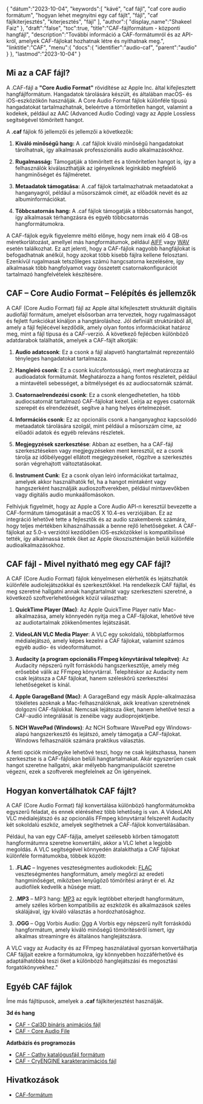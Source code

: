 {
"dátum":"2023-10-04",
   "keywords":[
"kávé",
"caf fájl",
"caf core audio formátum",
"hogyan lehet megnyitni egy caf fájlt",
"fájl",
"caf fájlkiterjesztés",
"kiterjesztés",
"fájl"
],
   "author":{
"display_name":"Shakeel Faiz"
},
"draft":"false",
"toc":true,
"title":"CAF-fájlformátum - központi hangfájl",
   "description":"További információ a CAF-formátumról és az API-król, amelyek CAF-fájlokat hozhatnak létre és nyithatnak meg.",
"linktitle":"CAF",
   "menu":{
      "docs":{
         "identifier":"audio-caf",
         "parent":"audio"
}
},
"lastmod":"2023-10-04"
}

## Mi az a CAF fájl?

A .CAF-fájl a **"Core Audio Format"** rövidítése az Apple Inc. által kifejlesztett hangfájlformátum. Hangadatok tárolására készült, és általában macOS- és iOS-eszközökön használják. A Core Audio Format fájlok különféle típusú hangadatokat tartalmazhatnak, beleértve a tömörítetlen hangot, valamint a kodekek, például az AAC (Advanced Audio Coding) vagy az Apple Lossless segítségével tömörített hangot.

A **.caf** fájlok fő jellemzői és jellemzői a következők:

1. **Kiváló minőségű hang:** A .caf fájlok kiváló minőségű hangadatokat tárolhatnak, így alkalmasak professzionális audio alkalmazásokhoz.

2. **Rugalmasság:** Támogatják a tömörített és a tömörítetlen hangot is, így a felhasználók kiválaszthatják az igényeiknek leginkább megfelelő hangminőséget és fájlméretet.

3. **Metaadatok támogatása:** A .caf fájlok tartalmazhatnak metaadatokat a hanganyagról, például a műsorszámok címét, az előadók nevét és az albuminformációkat.

4. **Többcsatornás hang:** A .caf fájlok támogatják a többcsatornás hangot, így alkalmasak térhangzásra és egyéb többcsatornás hangformátumokra.

A CAF-fájlok egyik figyelemre méltó előnye, hogy nem írnak elő 4 GB-os méretkorlátozást, amellyel más hangformátumok, például [AIFF](/hu/audio/aiff/) vagy [WAV](/hu/audio/wav/) esetén találkozhat. Ez azt jelenti, hogy a CAF-fájlok nagyobb hangfájlokat is befogadhatnak anélkül, hogy azokat több kisebb fájlra kellene felosztani. Ezenkívül rugalmasak tetszőleges számú hangcsatorna kezelésére, így alkalmasak több hangfolyamot vagy összetett csatornakonfigurációt tartalmazó hangfelvételek készítésére.

## CAF – Core Audio Format – Felépítés és jellemzők

A CAF (Core Audio Format) fájl az Apple által kifejlesztett strukturált digitális audiofájl formátum, amelyet elsősorban arra terveztek, hogy rugalmasságot és fejlett funkciókat kínáljon a hangtároláshoz. Jól definiált struktúrából áll, amely a fájl fejlécével kezdődik, amely olyan fontos információkat határoz meg, mint a fájl típusa és a CAF-verzió. A következő fejlécben különböző adatdarabok találhatók, amelyek a CAF-fájlt alkotják:

1. **Audio adatcsonk**: Ez a csonk a fájl alapvető hangtartalmát reprezentáló tényleges hangadatokat tartalmazza.
    












2. **Hangleíró csonk**: Ez a csonk kulcsfontosságú, mert meghatározza az audioadatok formátumát. Meghatározza a hang fontos részleteit, például a mintavételi sebességet, a bitmélységet és az audiocsatornák számát.
    












3. **Csatornaelrendezési csonk**: Ez a csonk elengedhetetlen, ha több audiocsatornát tartalmazó CAF-fájlokat kezel. Leírja az egyes csatornák szerepét és elrendezését, segítve a hang helyes értelmezését.
    












4. **Információs csonk**: Ez az opcionális csonk a hanganyaghoz kapcsolódó metaadatok tárolására szolgál, mint például a műsorszám címe, az előadói adatok és egyéb releváns részletek.
    












5. **Megjegyzések szerkesztése**: Abban az esetben, ha a CAF-fájl szerkesztéseken vagy megjegyzéseken ment keresztül, ez a csonk tárolja az időbélyeggel ellátott megjegyzéseket, rögzítve a szerkesztés során végrehajtott változtatásokat.
    












6. **Instrument Cunk**: Ez a csonk olyan leíró információkat tartalmaz, amelyek akkor használhatók fel, ha a hangot mintaként vagy hangszerként használják audioszoftverekben, például mintavevőkben vagy digitális audio munkaállomásokon.
    













Felhívjuk figyelmét, hogy az Apple a Core Audio API-n keresztül bevezette a CAF-formátum támogatását a macOS X 10.4-es verziójában. Ez az integráció lehetővé tette a fejlesztők és az audio szakemberek számára, hogy teljes mértékben kihasználhassák a benne rejlő lehetőségeket. A CAF-fájlokat az 5.0-s verziótól kezdődően iOS-eszközökkel is kompatibilissé tették, így alkalmassá tették őket az Apple ökoszisztémáján belüli különféle audioalkalmazásokhoz.

## CAF fájl - Mivel nyitható meg egy CAF fájl?

A CAF (Core Audio Format) fájlok kényelmesen elérhetők és lejátszhatók különféle audiolejátszókkal és szerkesztőkkel. Ha rendelkezik CAF fájllal, és meg szeretné hallgatni annak hangtartalmát vagy szerkeszteni szeretné, a következő szoftverlehetőségek közül választhat:

1. **QuickTime Player (Mac)**: Az Apple QuickTime Player natív Mac-alkalmazása, amely könnyedén nyitja meg a CAF-fájlokat, lehetővé téve az audiotartalmak zökkenőmentes lejátszását.
    












2. **VideoLAN VLC Media Player**: A VLC egy sokoldalú, többplatformos médialejátszó, amely képes kezelni a CAF fájlokat, valamint számos egyéb audio- és videoformátumot.
    












3. **Audacity (a program opcionális FFmpeg könyvtárával telepítve)**: Az Audacity népszerű nyílt forráskódú hangszerkesztője, amely még erősebbé válik az FFmpeg könyvtárral. Telepítéskor az Audacity nem csak lejátssza a CAF fájlokat, hanem széleskörű szerkesztési lehetőségeket is kínál.
    












4. **Apple GarageBand (Mac)**: A GarageBand egy másik Apple-alkalmazása tökéletes azoknak a Mac-felhasználóknak, akik kreatívan szeretnének dolgozni CAF-fájlokkal. Nemcsak lejátssza őket, hanem lehetővé teszi a CAF-audió integrálását is zenéibe vagy audioprojektjeibe.
    












5. **NCH WavePad (Windows)**: Az NCH Software WavePad egy Windows-alapú hangszerkesztő és lejátszó, amely támogatja a CAF-fájlokat. Windows felhasználók számára praktikus választás.
    













A fenti opciók mindegyike lehetővé teszi, hogy ne csak lejátszhassa, hanem szerkesztse is a CAF-fájlokon belüli hangtartalmakat. Akár egyszerűen csak hangot szeretne hallgatni, akár mélyebb hangmanipulációt szeretne végezni, ezek a szoftverek megfelelnek az Ön igényeinek.

## Hogyan konvertálhatok CAF fájlt?

A CAF (Core Audio Format) fájl konvertálása különböző hangformátumokba egyszerű feladat, és ennek eléréséhez több lehetőség is van. A VideoLAN VLC médialejátszó és az opcionális FFmpeg könyvtárral felszerelt Audacity két sokoldalú eszköz, amelyek segíthetnek a CAF-fájlok konvertálásában.

Például, ha van egy CAF-fájlja, amelyet szélesebb körben támogatott hangformátumra szeretne konvertálni, akkor a VLC lehet a legjobb megoldás. A VLC segítségével könnyedén átalakíthatja a CAF fájlokat különféle formátumokba, többek között:

1. **.FLAC** – Ingyenes veszteségmentes audiokodek: [FLAC](/hu/audio/flac) veszteségmentes hangformátum, amely megőrzi az eredeti hangminőséget, miközben lenyűgöző tömörítési arányt ér el. Az audiofilek kedvelik a hűsége miatt.

2. **.MP3** – MP3 hang: [MP3](/hu/audio/mp3/) az egyik legtöbbet elterjedt hangformátum, amely széles körben kompatibilis az eszközök és alkalmazások széles skálájával, így kiváló választás a hordozhatósághoz.

3. **.OGG** – Ogg Vorbis Audio: [Ogg](/hu/audio/ogg/) A Vorbis egy népszerű nyílt forráskódú hangformátum, amely kiváló minőségű tömörítéséről ismert, így alkalmas streamingre és általános hanglejátszásra.
   


A VLC vagy az Audacity és az FFmpeg használatával gyorsan konvertálhatja CAF fájljait ezekre a formátumokra, így könnyebben hozzáférhetővé és adaptálhatóbbá teszi őket a különböző hanglejátszási és megosztási forgatókönyvekhez."

## Egyéb CAF fájlok

Íme más fájltípusok, amelyek a **.caf** fájlkiterjesztést használják.

**3d és hang**
- [CAF - Cal3D bináris animációs fájl](/hu/3d/caf-cal3d/)
- [CAF - Core Audio File](/hu/audio/caf/)

**Adatbázis és programozás**
- [CAF - Cathy katalógusfájl formátum](/hu/database/caf/)
- [CAF - CryENGINE karakteranimációs fájl](/hu/programozás/caf-cryengine/)

## Hivatkozások
* [CAF-formátum](https://developer.apple.com/library/archive/documentation/MusicAudio/Reference/CAFSpec/CAF_spec/CAF_spec.html)

